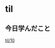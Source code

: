 # til

## 今日学んだこと

[til/10](https://github.com/tokiohamamatsu/til/blob/master/%E6%B4%BB%E5%8B%95%E8%A8%98%E9%8C%B2/2021/11/10.md)
